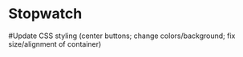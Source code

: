 # Stopwatch 
#Update CSS styling (center buttons; change colors/background; fix size/alignment of container)
